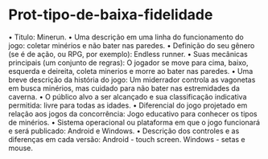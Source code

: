 # Prot-tipo-de-baixa-fidelidade
• Titulo:
Minerun.
• Uma descrição em uma linha do funcionamento do jogo:
coletar minérios e não bater nas paredes.
• Definição do seu gênero (se é de ação, ou RPG, por exemplo):
Endless runner.
• Suas mecânicas principais (um conjunto de regras):
O jogador se move para cima, baixo, esquerda e deireita, coleta minerios e morre ao bater nas paredes.
• Uma breve descrição da história do jogo:
Um miderrador controla as vagonetas em busca minérios, mas cuidado para não bater nas estremidades da caverna.
• O público alvo a ser alcançado e sua classificação indicativa permitida:
livre para todas as idades.
• Diferencial do jogo projetado em relação aos jogos da concorrência:
Jogo educativo para conhecer os tipos de minérios.
• Sistema operacional ou plataforma em que o jogo funcionará e será publicado:
Android e Windows.
• Descrição dos controles e as diferenças em cada versão:
Android - touch screen.
Windows - setas e mouse.
